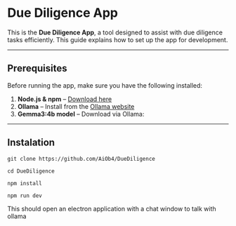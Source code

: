 # Due Diligence App

This is the **Due Diligence App**, a tool designed to assist with due diligence tasks efficiently. This guide explains how to set up the app for development.

---

## Prerequisites

Before running the app, make sure you have the following installed:

1. **Node.js & npm** – [Download here](https://nodejs.org/)  
2. **Ollama** – Install from the [Ollama website](https://ollama.com/)  
3. **Gemma3:4b model** – Download via Ollama:

---

## Instalation

    git clone https://github.com/AiOb4/DueDiligence

    cd DueDiligence

    npm install

    npm run dev

This should open an electron application with a chat window to talk with ollama
